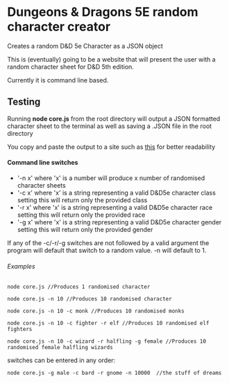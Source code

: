 # Dungeons & Dragons 5E random character creator
Creates a random D&amp;D 5e Character as a JSON object

This is (eventually) going to be a website that will present the user with a random character sheet for D&D 5th edition.

Currently it is command line based.

## Testing
Running **node core.js** from the root directory will output a JSON formatted character sheet to the terminal as well as saving a .JSON file in the root directory

You copy and paste the output to a site such as [this](http://jsonviewer.stack.hu/) for better readability

#### Command line switches

* '-n x' where 'x' is a number will produce x number of randomised character sheets
* '-c x' where 'x' is a string representing a valid D&D5e character class setting this will return only the provided class
* '-r x' where 'x' is a string representing a valid D&D5e character race setting this will return only the provided race
* '-g x' where 'x' is a string representing a valid D&D5e character gender setting this will return only the provided gender

If any of the -c/-r/-g switches are not followed by a valid argument the program will default that switch to a random value. -n will default to 1.

###### Examples
```
node core.js //Produces 1 randomised character
```
```
node core.js -n 10 //Produces 10 randomised character
```
```
node core.js -n 10 -c monk //Produces 10 randomised monks
```
```
node core.js -n 10 -c fighter -r elf //Produces 10 randomised elf fighters
```
```
node core.js -n 10 -c wizard -r halfling -g female //Produces 10 randomised female halfling wizards
```

switches can be entered in any order:
```
node core.js -g male -c bard -r gnome -n 10000  //the stuff of dreams
```
